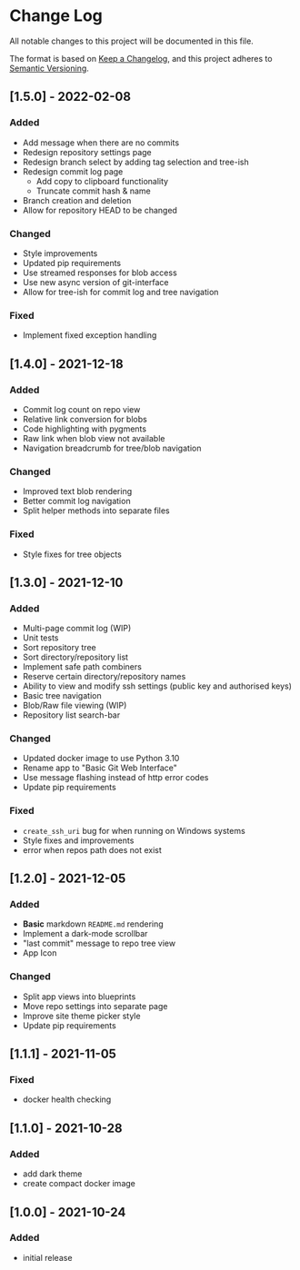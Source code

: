# Change Log
All notable changes to this project will be documented in this file.

The format is based on [Keep a Changelog](https://keepachangelog.com/en/1.0.0/),
and this project adheres to [Semantic Versioning](https://semver.org/spec/v2.0.0.html).

## [1.5.0] - 2022-02-08
### Added
- Add message when there are no commits
- Redesign repository settings page
- Redesign branch select by adding tag selection and tree-ish
- Redesign commit log page
  - Add copy to clipboard functionality
  - Truncate commit hash & name
- Branch creation and deletion
- Allow for repository HEAD to be changed

### Changed
- Style improvements
- Updated pip requirements
- Use streamed responses for blob access
- Use new async version of git-interface
- Allow for tree-ish for commit log and tree navigation

### Fixed
- Implement fixed exception handling

## [1.4.0] - 2021-12-18
### Added
- Commit log count on repo view
- Relative link conversion for blobs
- Code highlighting with pygments
- Raw link when blob view not available
- Navigation breadcrumb for tree/blob navigation

### Changed
- Improved text blob rendering
- Better commit log navigation
- Split helper methods into separate files

### Fixed
- Style fixes for tree objects

## [1.3.0] - 2021-12-10
### Added
- Multi-page commit log (WIP)
- Unit tests
- Sort repository tree
- Sort directory/repository list
- Implement safe path combiners
- Reserve certain directory/repository names
- Ability to view and modify ssh settings (public key and authorised keys)
- Basic tree navigation
- Blob/Raw file viewing (WIP)
- Repository list search-bar

### Changed
- Updated docker image to use Python 3.10
- Rename app to "Basic Git Web Interface"
- Use message flashing instead of http error codes
- Update pip requirements

### Fixed
- `create_ssh_uri` bug for when running on Windows systems
- Style fixes and improvements
- error when repos path does not exist

## [1.2.0] - 2021-12-05
### Added
- **Basic** markdown `README.md` rendering
- Implement a dark-mode scrollbar
- "last commit" message to repo tree view
- App Icon

### Changed
- Split app views into blueprints
- Move repo settings into separate page
- Improve site theme picker style
- Update pip requirements

## [1.1.1] - 2021-11-05
### Fixed
- docker health checking

## [1.1.0] - 2021-10-28
### Added
- add dark theme
- create compact docker image

## [1.0.0] - 2021-10-24
### Added
- initial release
